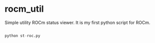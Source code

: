 # rocm_util
Simple utility ROCm status viewer.
It is my first python script for ROCm.

```python:st-roc.py

python st-roc.py

```
